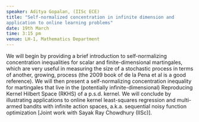 ```yaml
---
speaker: Aditya Gopalan, (IISc ECE) 
title: "Self-normalized concentration in infinite dimension and
application to online learning problems"
date: 19th March
time: 3:15 pm
venue: LH-1, Mathematics Department
---
```


We will begin by providing a brief introduction to
self-normalizing concentration inequalities for scalar and
finite-dimensional martingales, which are very useful in measuring the
size of a stochastic process in terms of another, growing, process (the
2009 book of de la Pena et al is a good reference). We will then present
a self-normalizing concentration inequality for martingales that live in
the (potentially infinite-dimensional) Reproducing Kernel Hilbert Space
(RKHS) of a p.s.d. kernel. We will conclude by illustrating applications
to online kernel least-squares regression and multi-armed bandits with
infinite action spaces, a.k.a. sequential noisy function optimization
[Joint work with Sayak Ray Chowdhury (IISc)].

